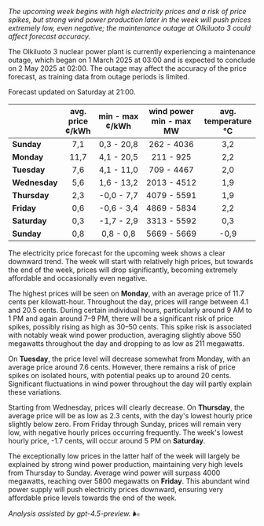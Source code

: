 *The upcoming week begins with high electricity prices and a risk of price spikes, but strong wind power production later in the week will push prices extremely low, even negative; the maintenance outage at Olkiluoto 3 could affect forecast accuracy.*

The Olkiluoto 3 nuclear power plant is currently experiencing a maintenance outage, which began on 1 March 2025 at 03:00 and is expected to conclude on 2 May 2025 at 02:00. The outage may affect the accuracy of the price forecast, as training data from outage periods is limited.

Forecast updated on Saturday at 21:00.

|             | avg.<br>price<br>¢/kWh | min - max<br>¢/kWh | wind power<br>min - max<br>MW | avg.<br>temperature<br>°C |
|:------------|:----------------------:|:------------------:|:----------------------------:|:-------------------------:|
| **Sunday**    |          7,1           |     0,3 - 20,8     |         262 - 4036          |            3,2            |
| **Monday**    |         11,7           |     4,1 - 20,5     |          211 - 925          |            2,2            |
| **Tuesday**   |          7,6           |     4,1 - 11,0     |         709 - 4467          |            2,0            |
| **Wednesday** |          5,6           |     1,6 - 13,2     |        2013 - 4512          |            1,9            |
| **Thursday**  |          2,3           |    -0,0 - 7,7      |        4079 - 5591          |            1,9            |
| **Friday**    |          0,6           |    -0,6 - 3,4      |        4869 - 5834          |            2,2            |
| **Saturday**  |          0,3           |    -1,7 - 2,9      |        3313 - 5592          |            0,3            |
| **Sunday**    |          0,8           |     0,8 - 0,8      |        5669 - 5669          |           -0,9            |

The electricity price forecast for the upcoming week shows a clear downward trend. The week will start with relatively high prices, but towards the end of the week, prices will drop significantly, becoming extremely affordable and occasionally even negative.

The highest prices will be seen on **Monday**, with an average price of 11.7 cents per kilowatt-hour. Throughout the day, prices will range between 4.1 and 20.5 cents. During certain individual hours, particularly around 9 AM to 1 PM and again around 7–9 PM, there will be a significant risk of price spikes, possibly rising as high as 30–50 cents. This spike risk is associated with notably weak wind power production, averaging slightly above 550 megawatts throughout the day and dropping to as low as 211 megawatts.

On **Tuesday**, the price level will decrease somewhat from Monday, with an average price around 7.6 cents. However, there remains a risk of price spikes on isolated hours, with potential peaks up to around 20 cents. Significant fluctuations in wind power throughout the day will partly explain these variations.

Starting from Wednesday, prices will clearly decrease. On **Thursday**, the average price will be as low as 2.3 cents, with the day's lowest hourly price slightly below zero. From Friday through Sunday, prices will remain very low, with negative hourly prices occurring frequently. The week's lowest hourly price, -1.7 cents, will occur around 5 PM on **Saturday**.

The exceptionally low prices in the latter half of the week will largely be explained by strong wind power production, maintaining very high levels from Thursday to Sunday. Average wind power will surpass 4000 megawatts, reaching over 5800 megawatts on **Friday**. This abundant wind power supply will push electricity prices downward, ensuring very affordable price levels towards the end of the week.

*Analysis assisted by gpt-4.5-preview.* 🌬️
